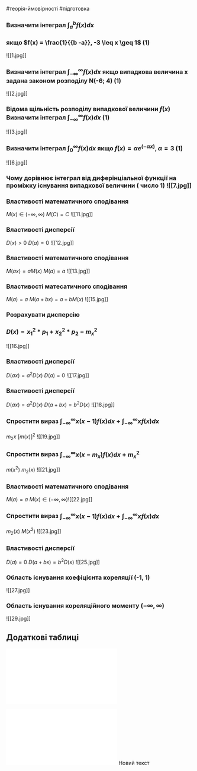 #теорія-ймовірності #підготовка
### Визначити інтеграл $\displaystyle{\int _{a}^{b}} f(x) dx$ 
### якщо $f(x) = \frac{1}{{b -a}}, -3 \leq x \geq 1$  (1)
![[1.jpg]]  
### Визначити інтеграл $\displaystyle\int_{-\infty}^{\infty} f(x) dx$ якщо випадкова величина x задана законом розподілу N(-6; 4) (1)
![[2.jpg]]

### Відома щільність розподілу випадкової величини $f(x)$ Визначити інтеграл $\displaystyle\int_{-\infty}^{\infty} f(x) dx$ (1)
![[3.jpg]]
### Визначити інтеграл $\displaystyle\int_{0}^{\infty} f(x) dx$ якщо $f(x) = \alpha e ^{(-\alpha x)}, \alpha = 3$ (1)
![[6.jpg]]
### Чому дорівнює інтеграл від диферінціальної функції на проміжку існування випадкової величини ( число 1) ![[7.jpg]]
### Властивості математичного сподівання 
$M(x) \in (-\infty, \infty)$ 
$M(C) = C$ 
![[11.jpg]]
### Властивості дисперсії
$D(x) > 0$ 
$D(a) = 0$
![[12.jpg]]
### Властивості математичного сподівання
$M(ax) = a M(x)$
$M(a) = a$
![[13.jpg]]
### Властивості матесатичного сподівання
$M(a) = a$
$M(a + bx) = a+bM(x)$
![[15.jpg]]
### Розрахувати дисперсію
### $D(x) = x_{1}^{2} * p_{1}+ x_2^{2}*p_{2}-m_{x}^{2}$

![[16.jpg]]
### Властивості дисперсії 
$D(ax) = a^{2} D(x)$
$D(a) = 0$
![[17.jpg]]

### Властивості дисперсії
$D(ax) = a^{2}D(x)$
$D(a+bx) = b^{2}D(x)$
![[18.jpg]]
### Спростити вираз $\displaystyle\int^{\infty}_{-\infty} x (x - 1) f(x)dx + \displaystyle\int^{\infty}_{-\infty} x f(x)dx$ 
$m_{2}x$
$[m(x)]^{2}$ 
![[19.jpg]]
### Спростити вираз $\displaystyle\int^{\infty}_{-\infty} x (x - m_{x})f(x)dx + m_{x}^{2}$
$m(x^{2})$
$m_{2}(x)$
![[21.jpg]]

### Властивості математичного сподівання
$M(a) = a$
$M(x) \in (-\infty, \infty)$![[22.jpg]]

### Спростити вираз $\displaystyle\int^{\infty}_{-\infty} x(x - 1) f(x)dx + \displaystyle\int^{\infty}_{-\infty} x f(x)dx$
$m_{2}(x)$
$M(x^{2})$
![[23.jpg]]
### Властивості дисперсії
$D(a) =0$
$D(a+bx)=b^{2}D(x)$
![[25.jpg]]
### Область існування коефіцієнта кореляції (-1, 1)
![[27.jpg]]
### Область існування кореляційного моменту $(-\infty, \infty)$ 

![[29.jpg]]

## Додаткові таблиці 

![](Захист%203.ods)

![](Задача.ods)
Новий текст